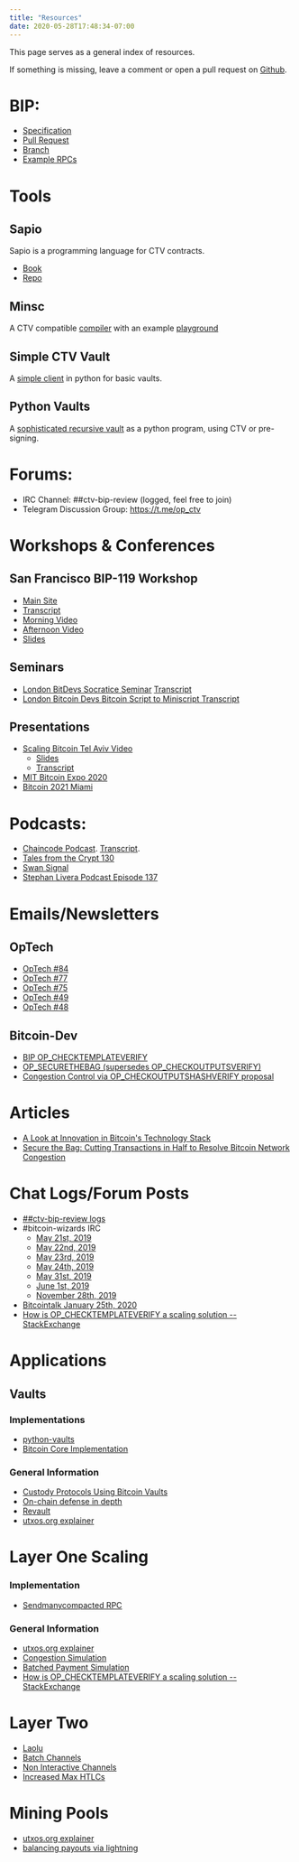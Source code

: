 ```yaml
---
title: "Resources"
date: 2020-05-28T17:48:34-07:00
---
```


This page serves as a general index of resources.

If something is missing, leave a comment or open a pull request on
[Github](https://github.com/JeremyRubin/utxos.org).


# BIP:
- [Specification](https://github.com/bitcoin/bips/blob/master/bip-0119.mediawiki)
- [Pull Request](https://github.com/bitcoin/bitcoin/pull/21702)
- [Branch](https://github.com/JeremyRubin/bitcoin/tree/checktemplateverify-rebase-4-15-21)
- [Example RPCs](https://github.com/JeremyRubin/bitcoin/tree/checktemplateverify-feb1-workshop)

# Tools
## Sapio

Sapio is a programming language for CTV contracts.

- [Book](https://learn.sapio-lang.org)
- [Repo](https://github.com/sapio-lang/sapio)

## Minsc
A CTV compatible [compiler](https://min.sc) with an example [playground](https://min.sc/nextc/)
## Simple CTV Vault 
A [simple client](https://github.com/jamesob/simple-ctv-vault) in python for
basic vaults.

## Python Vaults
A [sophisticated recursive vault](https://github.com/kanzure/python-vaults) as
a python program, using CTV or pre-signing.

# Forums:
- IRC Channel: ##ctv-bip-review (logged, feel free to join)
- Telegram Discussion Group: https://t.me/op_ctv

# Workshops & Conferences
## San Francisco BIP-119 Workshop
- [Main Site](https://utxos.org/workshops/)
- [Transcript]( https://diyhpl.us/wiki/transcripts/ctv-bip-review-workshop/)
- [Morning Video](https://twitter.com/JeremyRubin/status/1223672458516938752)
- [Afternoon Video](https://twitter.com/JeremyRubin/status/1223729378946715648)
- [Slides]( https://docs.google.com/presentation/d/e/2PACX-1vT9X5WNkGhBgctGezMYx7-RBu2iikMbTrKiv3uyDqB7_vkNgxmKsyS9zMquFhBT19sV5tgLQp5njcip/pub?start=false&loop=false&delayms=3000)
## Seminars

- [London BitDevs Socratice Seminar](https://www.youtube.com/watch?v=34jMGiCAmQM) [Transcript](https://github.com/kanzure/diyhpluswiki/blob/b446a9a3763a05239da595ae6321955f731a8101/transcripts/london-bitcoin-devs/2020-05-19-socratic-seminar-vaults.mdwn)
- [London Bitcoin Devs Bitcoin Script to Miniscript
Transcript](https://github.com/kanzure/diyhpluswiki/blob/05d21c79611e240c87387a8210984eed37e7da33/transcripts/london-bitcoin-devs/2020-02-04-andrew-poelstra-miniscript.mdwn#script-brainteasers)

## Presentations

- [Scaling Bitcoin Tel Aviv Video]( https://youtu.be/YxsjdIl0034?t=2453)
    - [Slides]( https://telaviv2019.scalingbitcoin.org/files/bip-op-securethebag.pdf)
    - [Transcript]( https://diyhpl.us/wiki/transcripts/scalingbitcoin/tel-aviv-2019/bip-securethebag/)
- [MIT Bitcoin Expo 2020](https://www.pscp.tv/w/1PlKQmdRNVDKE)
- [Bitcoin 2021 Miami](https://www.youtube.com/watch?v=w3FL0kEO_R4)

# Podcasts:

- [Chaincode Podcast](https://podcast.chaincode.com/2020/01/30/jeremy-rubin-3.html).
[Transcript](https://github.com/kanzure/diyhpluswiki/blob/88f3ee3e4be4d73ccd793b36d96ab4c5a74dd8ba/transcripts/chaincode-labs/2020-02-11-jeremy-rubin-ctv.mdwn).
- [Tales from the Crypt 130](https://talesfromthecrypt.libsyn.com/tales-from-the-crypt-130-jeremy-rubin)
- [Swan Signal](https://swansignalpodcast.com/episodes/jeremy-rubin-and-rockstar-developer)
- [Stephan Livera Podcast Episode 137](https://stephanlivera.com/episode/137/)



# Emails/Newsletters
## OpTech
- [OpTech #84](https://bitcoinops.org/en/newsletters/2020/02/12/)
- [OpTech #77](https://bitcoinops.org/en/newsletters/2019/12/18/)
- [OpTech #75](https://bitcoinops.org/en/newsletters/2019/12/04/#op-checktemplateverify-ctv)
- [OpTech #49](https://bitcoinops.org/en/newsletters/2019/06/05/)
- [OpTech #48](https://bitcoinops.org/en/newsletters/2019/05/29/)

## Bitcoin-Dev
- [BIP OP_CHECKTEMPLATEVERIFY](https://lists.linuxfoundation.org/pipermail/bitcoin-dev/2019-December/017525.html)
- [OP_SECURETHEBAG (supersedes OP_CHECKOUTPUTSVERIFY)](https://lists.linuxfoundation.org/pipermail/bitcoin-dev/2019-June/016997.html)
- [Congestion Control via OP_CHECKOUTPUTSHASHVERIFY
    proposal](https://lists.linuxfoundation.org/pipermail/bitcoin-dev/2019-May/016934.html)

# Articles
- [A Look at Innovation in Bitcoin's Technology
    Stack](https://medium.com/digitalassetresearch/a-look-at-innovation-in-bitcoins-technology-stack-7edf877eab14)
- [Secure the Bag: Cutting Transactions in Half to Resolve Bitcoin Network Congestion](https://bitcoinmagazine.com/articles/secure-the-bag-cutting-transactions-in-half-to-resolve-bitcoin-network-congestion)

# Chat Logs/Forum Posts
- [##ctv-bip-review logs](http://gnusha.org/ctv-bip-review/)
- #bitcoin-wizards IRC
    - [May 21st, 2019](https://freenode.irclog.whitequark.org/bitcoin-wizards/2019-05-21)
    - [May 22nd, 2019](https://freenode.irclog.whitequark.org/bitcoin-wizards/2019-05-22)
    - [May 23rd, 2019](https://freenode.irclog.whitequark.org/bitcoin-wizards/2019-05-23)
    - [May 24th, 2019](https://freenode.irclog.whitequark.org/bitcoin-wizards/2019-05-24)
    - [May 31st, 2019](https://freenode.irclog.whitequark.org/bitcoin-wizards/2019-05-31)
    - [June 1st, 2019](https://freenode.irclog.whitequark.org/bitcoin-wizards/2019-06-01)
    - [November 28th, 2019](https://freenode.irclog.whitequark.org/bitcoin-wizards/2019-11-28#25861123;)
- [Bitcointalk January 25th, 2020](https://bitcointalk.org/index.php?topic=5220520.0)
- [How is OP_CHECKTEMPLATEVERIFY a scaling solution --
    StackExchange](https://bitcoin.stackexchange.com/questions/92746/how-is-op-checktemplateverify-a-scaling-solution)

# Applications
## Vaults

### Implementations
- [python-vaults](https://github.com/kanzure/python-vaults)
- [Bitcoin Core
    Implementation](https://github.com/JeremyRubin/bitcoin/blob/checktemplateverify-feb1-workshop/src/wallet/rpcwallet.cpp#L1339)
### General Information
- [Custody Protocols Using Bitcoin Vaults](https://arxiv.org/abs/2005.11776)
- [On-chain defense in
depth](https://github.com/kanzure/diyhpluswiki/blob/5bd7b874a02bbb9f22a76d30441a7c200ee5eb76/transcripts/2019-02-09-mcelrath-on-chain-defense-in-depth.mdwn)
- [Revault](https://github.com/kanzure/diyhpluswiki/blob/2a52f13ff4b3a19bca4c0239401192afe94c572a/transcripts/honey-badger-diaries/2020-04-24-kevin-loaec-antoine-poinsot-revault.mdwn)
- [utxos.org explainer](https://utxos.org/uses/vaults/)

# Layer One Scaling
### Implementation
- [Sendmanycompacted
    RPC](https://github.com/JeremyRubin/bitcoin/blob/checktemplateverify-feb1-workshop/src/wallet/rpcwallet.cpp#L949)
### General Information

- [utxos.org explainer](https://utxos.org/uses/scaling/)
- [Congestion Simulation](https://utxos.org/analysis/bip_simulation/)
- [Batched Payment Simulation](https://utxos.org/analysis/batching_sim/)
- [How is OP_CHECKTEMPLATEVERIFY a scaling solution --
    StackExchange](https://bitcoin.stackexchange.com/questions/92746/how-is-op-checktemplateverify-a-scaling-solution)

# Layer Two
- [Laolu](https://github.com/kanzure/diyhpluswiki/blob/2ff5b4114f6662f50911528883c3c98ff61a0de4/transcripts/bitcoin-core-dev-tech/2019-06-06-noinput-etc.mdwn)
- [Batch Channels](https://utxos.org/uses/batch-channels/)
- [Non Interactive Channels](https://utxos.org/uses/non-interactive-channels/)
- [Increased Max HTLCs](https://utxos.org/uses/htlcs/)


# Mining Pools
- [utxos.org explainer](https://utxos.org/uses/miningpools/)
- [balancing payouts via lightning](https://docs.google.com/presentation/d/1tmvv3og8Hs-1h6JMlePmlMouycN1RM_MBWdQp7taKuw/edit?usp=sharing)
